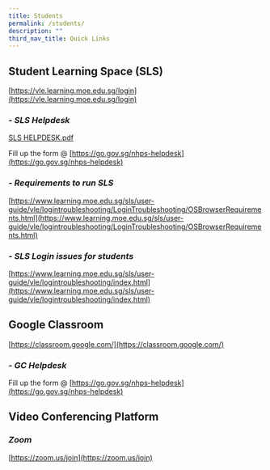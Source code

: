 ```yaml
---
title: Students
permalink: /students/
description: ""
third_nav_title: Quick Links
---
```


**Student Learning Space (SLS)**
--------------------------------

[https://vle.learning.moe.edu.sg/login](https://vle.learning.moe.edu.sg/login)

### \- _SLS Helpdesk_

[SLS HELPDESK.pdf](https://www.nanhuapri.moe.edu.sg/files/Information%20Sheets/SLS%20HELPDESK.pdf)

Fill up the form @ [https://go.gov.sg/nhps-helpdesk](https://go.gov.sg/nhps-helpdesk)

### \- _Requirements to run SLS_

[https://www.learning.moe.edu.sg/sls/user-guide/vle/logintroubleshooting/LoginTroubleshooting/OSBrowserRequirements.html](https://www.learning.moe.edu.sg/sls/user-guide/vle/logintroubleshooting/LoginTroubleshooting/OSBrowserRequirements.html)

### \- _SLS Login issues for students_

[https://www.learning.moe.edu.sg/sls/user-guide/vle/logintroubleshooting/index.html](https://www.learning.moe.edu.sg/sls/user-guide/vle/logintroubleshooting/index.html)

**Google Classroom**
--------------------

[https://classroom.google.com/](https://classroom.google.com/)

### \- _GC Helpdesk_

Fill up the form @ [https://go.gov.sg/nhps-helpdesk](https://go.gov.sg/nhps-helpdesk)

**Video Conferencing Platform**
--------------------------------

### _Zoom_

[https://zoom.us/join](https://zoom.us/join)